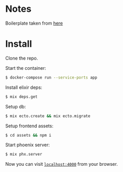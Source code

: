 # Notes

Boilerplate taken from [here](https://github.com/chrismccord/phoenix_live_view_example)

# Install

Clone the repo.

Start the container:
```bash
$ docker-compose run --service-ports app
```

Install elixir deps:
```bash
$ mix deps.get
```

Setup db:
```bash
$ mix ecto.create && mix ecto.migrate
```

Setup frontend assets:
```bash
$ cd assets && npm i
```

Start phoenix server:
```bash
$ mix phx.server
```

Now you can visit [`localhost:4000`](http://localhost:4000) from your browser.
